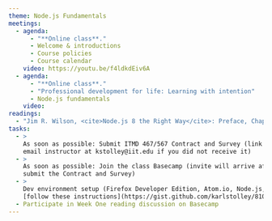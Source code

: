 ```yaml
---
theme: Node.js Fundamentals
meetings:
  - agenda:
      - "**Online class**."
      - Welcome & introductions
      - Course policies
      - Course calendar
    video: https://youtu.be/f4ldkdEiv6A
  - agenda:
      - "**Online class**."
      - "Professional development for life: Learning with intention"
      - Node.js fundamentals
    video:
readings:
  - "Jim R. Wilson, <cite>Node.js 8 the Right Way</cite>: Preface, Chapters&nbsp;1–2"
tasks:
  - >
    As soon as possible: Submit ITMD 467/567 Contract and Survey (link in your @hawk.iit.edu inbox;
    email instructor at kstolley@iit.edu if you did not receive it)
  - >
    As soon as possible: Join the class Basecamp (invite will arrive after you
    submit the Contract and Survey)
  - >
    Dev environment setup (Firefox Developer Edition, Atom.io, Node.js, Git);
    [follow these instructions](https://gist.github.com/karlstolley/810e9cb69727ff20c3cf56ac33734b79)
  - Participate in Week One reading discussion on Basecamp
---
```

